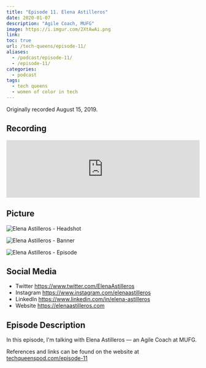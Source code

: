 ```yaml
---
title: "Episode 11. Elena Astilleros"
date: 2020-01-07
description: "Agile Coach, MUFG"
image: https://i.imgur.com/2XtAwAi.png
link:
toc: true
url: /tech-queens/episode-11/
aliases:
  - /podcast/episode-11/
  - /episode-11/
categories:
  - podcast
tags:
  - tech queens
  - women of color in tech
---
```


Originally recorded August 15, 2019.

## Recording

<iframe loading="lazy" src="https://anchor.fm/tech-queens/embed/episodes/Episode-11--Elena-Astilleros-ea1ft7" frameborder="0" scrolling="no" class="u-margin-top--1-sm" width="100%" height="auto"></iframe>

## Picture

![Elena Astilleros - Headshot](https://i.imgur.com/YMy8xwJ.jpg)

![Elena Astilleros - Banner](https://i.imgur.com/2XtAwAi.png)

![Elena Astilleros - Episode](https://i.imgur.com/13aEyCX.png)

## Social Media

- Twitter https://www.twitter.com/ElenaAstilleros
- Instagram https://www.instagram.com/elenaastilleros
- LinkedIn https://www.linkedin.com/in/elena-astilleros
- Website https://elenaastilleros.com

## Episode Description

In this episode, I'm talking with Elena Astilleros — an Agile Coach at MUFG.

References and links can be found on the website at [techqueenspod.com/episode-11](https://techqueenspod.com/episode-11)